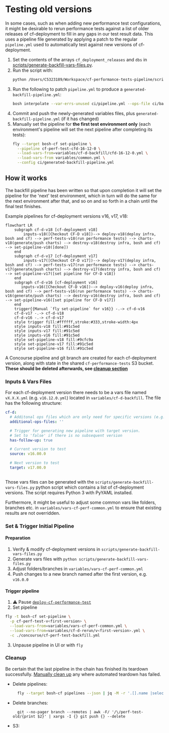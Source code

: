 # Testing old versions

In some cases, such as when adding new performance test configurations, it might be desirable to rerun performance tests against a list of older releases of cf-deployment to fill in any gaps in our test result data. This uses a pipeline file generated by applying a patch to the regular `pipeline.yml` used to automatically test against new versions of cf-deployment.

1. Set the contents of the arrays `cf_deployment_releases` and `dbs` in [scripts/generate-backfill-vars-files.py](../scripts/generate-backfill-vars-files.py). 
1. Run the script with:
      ```bash
      python /Users/C5323189/Workspace/cf-performance-tests-pipeline/scripts/generate-cf-d-backfill-vars-files.py
      ```
1. Run the following to patch `pipeline.yml` to produce a `generated-backfill-pipeline.yml`:
      ```bash
      bosh interpolate --var-errs-unused ci/pipeline.yml --ops-file ci/backfill-patch.yml > ci/generated-backfill-pipeline.yml
      ```
1. Commit and push the newly-generated variables files, plus `generated-backfill-pipeline.yml` (if it has changed)
1. Manually set the pipeline for **the first test environment only** (each environment's pipeline will set the next pipeline after completing its tests):
      ```bash
      fly --target bosh-cf set-pipeline \
        --pipeline cf-perf-test-cfd-16-12-0 \
        --load-vars-from=variables/cf-d-backfill/cfd-16-12-0.yml \
        --load-vars-from variables/common.yml \
        --config ci/generated-backfill-pipeline.yml
      ```

## How it works

The backfill pipeline has been written so that upon completion it will set the pipeline for the 'next' test environment, which in turn will do the same for the next environment after that, and so on and so forth in a chain until the final test finishes.

Example pipelines for cf-deployment versions v16, v17, v18: 

```mermaid
flowchart LR
    subgraph cf-d-v18 [cf-deployment v18]
        inputs-v18([Checkout CF-D v18])--> deploy-v18(deploy infra, bosh and cf) --> perf-tests-v18(run performance tests) --> charts-v18(generate/push charts) --> destroy-v18(destroy infra, bosh and cf) --> set-pipeline-v18([done])
    end
    subgraph cf-d-v17 [cf-deployment v17]
        inputs-v17([Checkout CF-D v17])--> deploy-v17(deploy infra, bosh and cf) --> perf-tests-v17(run performance tests) --> charts-v17(generate/push charts) --> destroy-v17(destroy infra, bosh and cf) --> set-pipeline-v17([set pipeline for CF-D v18]) 
    end
    subgraph cf-d-v16 [cf-deployment v16]
       inputs-v16([Checkout CF-D v16])--> deploy-v16(deploy infra, bosh and cf) --> perf-tests-v16(run performance tests) --> charts-v16(generate/push charts) --> destroy-v16(destroy infra, bosh and cf) --> set-pipeline-v16([set pipeline for CF-D v17]) 
    end
    trigger{{Manual `fly set-pipeline` for v16}} -.-> cf-d-v16
    cf-d-v17 -.-> cf-d-v18
    cf-d-v16 -.-> cf-d-v17
    style trigger fill:#ffffff,stroke:#333,stroke-width:4px
    style inputs-v18 fill:#91c5ed
    style inputs-v17 fill:#91c5ed
    style inputs-v16 fill:#91c5ed
    style set-pipeline-v18 fill:#9cfc9a
    style set-pipeline-v17 fill:#91c5ed
    style set-pipeline-v16 fill:#91c5ed
```

A Concourse pipeline and git branch are created for each cf-deployment version, along with state in the shared `cf-performance-tests` S3 bucket. **These should be deleted afterwards, see [cleanup section](#cleanup)**


### Inputs & Vars Files

For each cf-deployment version there needs to be a vars file named `vX.X.X.yml` (e.g. `v16.12.0.yml`) located in `variables/cf-d-backfill`. The file has the following structure:
```YAML
cf-d:
  # Additonal ops files which are only need for specific versions (e.g. stemcells)
  additional-ops-files: ''

  # Trigger for generating new pipeline with target version.
  # Set to 'false' if there is no subsequent version
  has-follow-up: true

  # Current version to test
  source: v16.00.0

  # Next version to test
  target: v17.00.0
 
```
Those vars files can be generated with the `scripts/generate-backfill-vars-files.py` python script which contains a list of cf-deployment versions. The script requires Python 3 with PyYAML installed.

Furthermore, it might be useful to adjust some common vars like folders, branches etc. in `variables/vars-cf-perf-common.yml` to ensure that existing results are not overridden.

### Set & Trigger Initial Pipeline

#### Preparation
1) Verify & modify cf-deployment versions in `scripts/generate-backfill-vars-files.py`
2) Generate vars files with `python scripts/generate-backfill-vars-files.py`
3) Adjust folders/branches in `variables/vars-cf-perf-common.yml`
4) Push changes to a new branch named after the first version, e.g. `v16.0.0`

#### Trigger pipeline
1) :warning: Pause [`deploy-cf-performance-test`](https://bosh.ci.cloudfoundry.org/teams/cf-controlplane/pipelines/deploy-cf-performance-test)
2) Set pipeline
```bash
fly -t bosh-cf set-pipeline \
  -p cf-perf-test-v<first-version> \
  --load-vars-from=variables/vars-cf-perf-common.yml \
  --load-vars-from=variables/cf-d-rerun/v<first-version>.yml \
  -c ./concourse/cf-perf-test-backfill.yml
```
3) Unpause pipeline in UI or with `fly`


### Cleanup
Be certain that the last pipeline in the chain has finished its teardown successfully. [Manually clean up](./manual-setup.md#manual-destruction) any where automated teardown has failed.

- Delete pipelines:
  ```bash
    fly --target bosh-cf pipelines --json | jq -M -r '.[].name |select( startswith("perf-test-old"))' | xargs -n1 fly -t bosh-cf  destroy-pipeline --non-interactive --pipeline
  ```
- Delete branches:
  ```
    git --no-pager branch --remotes | awk -F/ '/\/perf-test-old/{print $2}' | xargs -I {} git push {} --delete
  ```
- S3:
  
